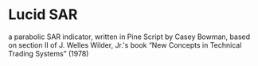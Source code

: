 # Lucid SAR
a parabolic SAR indicator, written in Pine Script by Casey Bowman, based on section II of J. Welles Wilder, Jr.'s book “New Concepts in Technical Trading Systems” (1978) 
